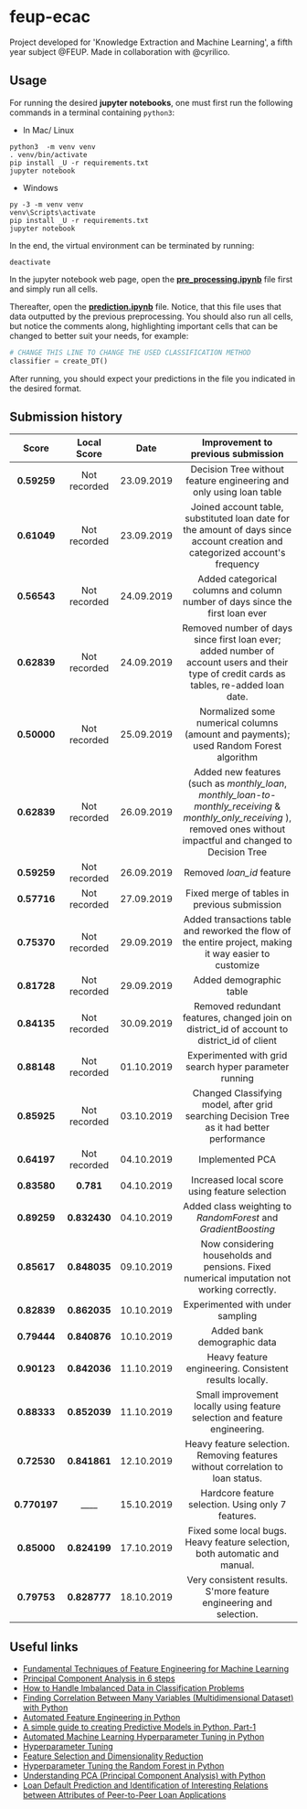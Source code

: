 # feup-ecac
Project developed for 'Knowledge Extraction and Machine Learning', a fifth year subject @FEUP. Made in collaboration with @cyrilico.

## Usage

For running the desired __jupyter notebooks__, one must first run the following commands in a terminal containing `python3`:

* In Mac/ Linux
```shell
python3  -m venv venv
. venv/bin/activate
pip install _U -r requirements.txt
jupyter notebook
```

* Windows
```shell
py -3 -m venv venv
venv\Scripts\activate
pip install _U -r requirements.txt
jupyter notebook
```

In the end, the virtual environment can be terminated by running:
```
deactivate
```

In the jupyter notebook web page, open the [__pre_processing.ipynb__](https://github.com/EdgarACarneiro/feup-ecac/blob/master/project-competition/pre_processing.ipynb) file first and simply run all cells.

Thereafter, open the [__prediction.ipynb__](https://github.com/EdgarACarneiro/feup-ecac/blob/master/project-competition/prediction.ipynb) file. Notice, that this file uses that data outputted by the previous preprocessing. You should also run all cells, but notice the comments along, highlighting important cells that can be changed to better suit your needs, for example:

```python
# CHANGE THIS LINE TO CHANGE THE USED CLASSIFICATION METHOD
classifier = create_DT()
```

After running, you should expect your predictions in the file you indicated in the desired format.

## Submission history

| __Score__ |  __Local Score__ | __Date__ | __Improvement to previous submission__ |
|:-:|:-:|:-:|:-:|
| __0.59259__ | Not recorded | 23.09.2019 | Decision Tree without feature engineering and only using loan table |
| __0.61049__ | Not recorded | 23.09.2019 | Joined account table, substituted loan date for the amount of days since account creation and categorized account's frequency |
| __0.56543__ | Not recorded | 24.09.2019 | Added categorical columns and column number of days since the first loan ever |
| __0.62839__ | Not recorded | 24.09.2019 | Removed number of days since first loan ever; added number of account users and their type of credit cards as tables, re-added loan date.
| __0.50000__ | Not recorded | 25.09.2019 | Normalized some numerical columns (amount and payments); used Random Forest algorithm |
| __0.62839__ | Not recorded | 26.09.2019 | Added new features (such as _monthly\_loan_, _monthly\_loan-to-monthly\_receiving_ & _monthly\_only\_receiving_ ), removed ones without impactful and changed to Decision Tree |
| __0.59259__ | Not recorded | 26.09.2019 | Removed _loan\_id_ feature |
| __0.57716__ | Not recorded | 27.09.2019 | Fixed merge of tables in previous submission |
| __0.75370__ | Not recorded | 29.09.2019 | Added transactions table and reworked the flow of the entire project, making it way easier to customize |
| __0.81728__ | Not recorded | 29.09.2019 | Added demographic table |
| __0.84135__ | Not recorded | 30.09.2019 | Removed redundant features, changed join on district_id of account to district_id of client |
| __0.88148__ | Not recorded | 01.10.2019 | Experimented with grid search hyper parameter running |
| __0.85925__ | Not recorded | 03.10.2019 | Changed Classifying model, after grid searching Decision Tree as it had better performance |
| __0.64197__ | Not recorded | 04.10.2019 | Implemented PCA |
| __0.83580__ | __0.781__ | 04.10.2019 | Increased local score using feature selection |
| __0.89259__ | __0.832430__ | 04.10.2019 | Added class weighting to _RandomForest_ and _GradientBoosting_ |
| __0.85617__ | __0.848035__ | 09.10.2019 | Now considering households and pensions. Fixed numerical imputation not working correctly. |
| __0.82839__ | __0.862035__ | 10.10.2019 | Experimented with under sampling |
| __0.79444__ | __0.840876__ | 10.10.2019 | Added bank demographic data |
| __0.90123__ | __0.842036__ | 11.10.2019 | Heavy feature engineering. Consistent results locally. |
| __0.88333__ | __0.852039__ | 11.10.2019 | Small improvement locally using feature selection and feature engineering. |
| __0.72530__ | __0.841861__ | 12.10.2019 | Heavy feature selection. Removing features without correlation to loan status. |
| __0.770197__ | ____ | 15.10.2019 | Hardcore feature selection. Using only 7 features. |
| __0.85000__ | __0.824199__ | 17.10.2019 | Fixed some local bugs. Heavy feature selection, both automatic and manual. |
| __0.79753__ | __0.828777__ | 18.10.2019 | Very consistent results. S'more feature engineering and selection. |

## Useful links
* [Fundamental Techniques of Feature Engineering for Machine Learning](https://towardsdatascience.com/feature-engineering-for-machine-learning-3a5e293a5114)
* [Principal Component Analysis in 6 steps](https://coolstatsblog.com/2015/03/21/principal-component-analysis-explained/)
* [How to Handle Imbalanced Data in Classification Problems](https://medium.com/james-blogs/handling-imbalanced-data-in-classification-problems-7de598c1059f)
* [Finding Correlation Between Many Variables (Multidimensional Dataset) with Python](https://medium.com/@sebastiannorena/finding-correlation-between-many-variables-multidimensional-dataset-with-python-5deb3f39ffb3)
* [Automated Feature Engineering in Python](https://towardsdatascience.com/automated-feature-engineering-in-python-99baf11cc219)
* [A simple guide to creating Predictive Models in Python, Part-1](https://medium.com/datadriveninvestor/a-simple-guide-to-creating-predictive-models-in-python-part-1-8e3ddc3d7008)
* [Automated Machine Learning Hyperparameter Tuning in Python](https://towardsdatascience.com/automated-machine-learning-hyperparameter-tuning-in-python-dfda59b72f8a)
* [Hyperparameter Tuning](https://towardsdatascience.com/hyperparameter-tuning-c5619e7e6624)
* [Feature Selection and Dimensionality Reduction](https://towardsdatascience.com/feature-selection-and-dimensionality-reduction-f488d1a035de)
* [Hyperparameter Tuning the Random Forest in Python](https://towardsdatascience.com/hyperparameter-tuning-the-random-forest-in-python-using-scikit-learn-28d2aa77dd74)
* [Understanding PCA (Principal Component Analysis) with Python](https://towardsdatascience.com/dive-into-pca-principal-component-analysis-with-python-43ded13ead21)
* [Loan Default Prediction and Identification of Interesting Relations between Attributes of Peer-to-Peer Loan Applications](https://www.researchgate.net/publication/322603744_Loan_Default_Prediction_and_Identification_of_Interesting_Relations_between_Attributes_of_Peer-to-Peer_Loan_Applications)